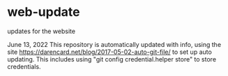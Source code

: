 # web-update
updates for the website

June 13, 2022
This repository is automatically updated with info, using the site https://darencard.net/blog/2017-05-02-auto-git-file/
to set up auto updating. This includes using "git config credential.helper store" to store credentials.


